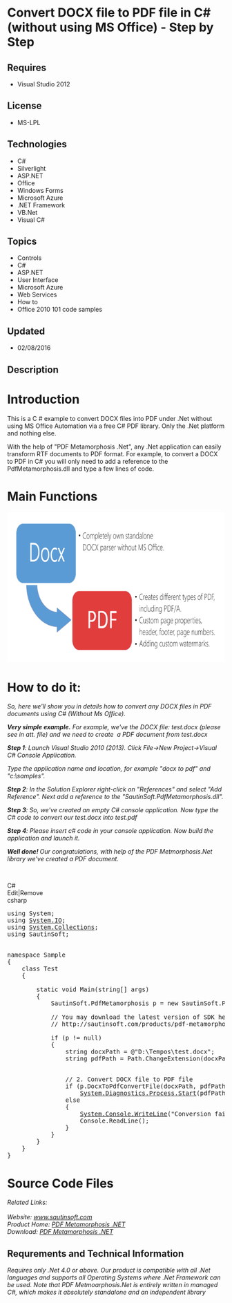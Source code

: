 # Convert DOCX file to PDF file in C# (without using MS Office) - Step by Step
## Requires
- Visual Studio 2012
## License
- MS-LPL
## Technologies
- C#
- Silverlight
- ASP.NET
- Office
- Windows Forms
- Microsoft Azure
- .NET Framework
- VB.Net
- Visual C#
## Topics
- Controls
- C#
- ASP.NET
- User Interface
- Microsoft Azure
- Web Services
- How to
- Office 2010 101 code samples
## Updated
- 02/08/2016
## Description

<h1>Introduction</h1>
<p>This is a C # example to convert DOCX files into PDF under .Net without using MS Office Automation via a free C# PDF library. Only the .Net platform and nothing else.</p>
<p>With the help of &quot;PDF Metamorphosis .Net&quot;, any .Net application can easily transform RTF documents to PDF format. For example, to convert a DOCX to PDF in C# you will only need to add a reference to the PdfMetamorphosis.dll and type a few lines of code.</p>
<h1><span>Main Functions</span></h1>
<p><img id="148305" src="148305-docxtopdf.png" alt="" width="718" height="347"></p>
<h1>How to do it:</h1>
<p><em>So, here we'll show you in details how to convert any DOCX files in PDF documents using C# (Without Ms Office).</em></p>
<p><em><strong><span class="blue12b">Very simple example.</span></strong>&nbsp;For example, we've the
<em>DOCX&nbsp;</em>file: test.docx (please see in att. file) and we need to create &nbsp;a PDF document from&nbsp;test.docx</em></p>
<p><em><span class="blue12b"><strong>Step 1</strong>:</span>&nbsp;Launch Visual Studio 2010 (2013). Click File-&gt;New Project-&gt;Visual C# Console Application.</em></p>
<p><em>Type the application name and location, for example &quot;docx to pdf&quot; and &quot;c:\samples&quot;.</em></p>
<p><em><span class="blue12b"><strong>Step 2</strong>:</span>&nbsp;In the Solution Explorer right-click on &quot;References&quot; and select &quot;Add Reference&quot;. Next add a reference to the &quot;SautinSoft.PdfMetamorphosis.dll&quot;</em><em>.</em></p>
<p><em><span class="blue12b"><strong>Step 3</strong>:</span>&nbsp;So, we've created an empty C# console application. Now type the C# code to convert our test.docx into test.pdf</em></p>
<p><em><strong>Step 4</strong>: Please insert c# code in your console application.&nbsp;Now build the application and launch it.</em></p>
<p><em><strong><span class="blue12b">Well done!</span>&nbsp;</strong>Our congratulations, with help of the PDF Metmorphosis.Net library we've created a PDF document.</em></p>
<p>&nbsp;</p>
<div class="scriptcode">
<div class="pluginEditHolder" pluginCommand="mceScriptCode">
<div class="title"><span>C#</span></div>
<div class="pluginLinkHolder"><span class="pluginEditHolderLink">Edit</span>|<span class="pluginRemoveHolderLink">Remove</span></div>
<span class="hidden">csharp</span>

<div class="preview">
<pre class="csharp"><span class="cs__keyword">using</span>&nbsp;System;&nbsp;
<span class="cs__keyword">using</span>&nbsp;<a class="libraryLink" href="https://msdn.microsoft.com/en-US/library/System.IO.aspx" target="_blank" title="Auto generated link to System.IO">System.IO</a>;&nbsp;
<span class="cs__keyword">using</span>&nbsp;<a class="libraryLink" href="https://msdn.microsoft.com/en-US/library/System.Collections.aspx" target="_blank" title="Auto generated link to System.Collections">System.Collections</a>;&nbsp;
<span class="cs__keyword">using</span>&nbsp;SautinSoft;&nbsp;
&nbsp;
&nbsp;
<span class="cs__keyword">namespace</span>&nbsp;Sample&nbsp;
{&nbsp;
&nbsp;&nbsp;&nbsp;&nbsp;<span class="cs__keyword">class</span>&nbsp;Test&nbsp;
&nbsp;&nbsp;&nbsp;&nbsp;{&nbsp;
&nbsp;
&nbsp;&nbsp;&nbsp;&nbsp;&nbsp;&nbsp;&nbsp;&nbsp;<span class="cs__keyword">static</span>&nbsp;<span class="cs__keyword">void</span>&nbsp;Main(<span class="cs__keyword">string</span>[]&nbsp;args)&nbsp;
&nbsp;&nbsp;&nbsp;&nbsp;&nbsp;&nbsp;&nbsp;&nbsp;{&nbsp;
&nbsp;&nbsp;&nbsp;&nbsp;&nbsp;&nbsp;&nbsp;&nbsp;&nbsp;&nbsp;&nbsp;&nbsp;SautinSoft.PdfMetamorphosis&nbsp;p&nbsp;=&nbsp;<span class="cs__keyword">new</span>&nbsp;SautinSoft.PdfMetamorphosis();&nbsp;
&nbsp;
&nbsp;&nbsp;&nbsp;&nbsp;&nbsp;&nbsp;&nbsp;&nbsp;&nbsp;&nbsp;&nbsp;&nbsp;<span class="cs__com">//&nbsp;You&nbsp;may&nbsp;download&nbsp;the&nbsp;latest&nbsp;version&nbsp;of&nbsp;SDK&nbsp;here:</span>&nbsp;
&nbsp;&nbsp;&nbsp;&nbsp;&nbsp;&nbsp;&nbsp;&nbsp;&nbsp;&nbsp;&nbsp;&nbsp;<span class="cs__com">//&nbsp;http://sautinsoft.com/products/pdf-metamorphosis/download.php</span>&nbsp;
&nbsp;&nbsp;&nbsp;&nbsp;&nbsp;&nbsp;&nbsp;&nbsp;&nbsp;&nbsp;&nbsp;&nbsp;&nbsp;
&nbsp;&nbsp;&nbsp;&nbsp;&nbsp;&nbsp;&nbsp;&nbsp;&nbsp;&nbsp;&nbsp;&nbsp;<span class="cs__keyword">if</span>&nbsp;(p&nbsp;!=&nbsp;<span class="cs__keyword">null</span>)&nbsp;
&nbsp;&nbsp;&nbsp;&nbsp;&nbsp;&nbsp;&nbsp;&nbsp;&nbsp;&nbsp;&nbsp;&nbsp;{&nbsp;
&nbsp;&nbsp;&nbsp;&nbsp;&nbsp;&nbsp;&nbsp;&nbsp;&nbsp;&nbsp;&nbsp;&nbsp;&nbsp;&nbsp;&nbsp;&nbsp;<span class="cs__keyword">string</span>&nbsp;docxPath&nbsp;=&nbsp;@<span class="cs__string">&quot;D:\Tempos\test.docx&quot;</span>;&nbsp;
&nbsp;&nbsp;&nbsp;&nbsp;&nbsp;&nbsp;&nbsp;&nbsp;&nbsp;&nbsp;&nbsp;&nbsp;&nbsp;&nbsp;&nbsp;&nbsp;<span class="cs__keyword">string</span>&nbsp;pdfPath&nbsp;=&nbsp;Path.ChangeExtension(docxPath,&nbsp;<span class="cs__string">&quot;.pdf&quot;</span>);&nbsp;
&nbsp;
&nbsp;
&nbsp;&nbsp;&nbsp;&nbsp;&nbsp;&nbsp;&nbsp;&nbsp;&nbsp;&nbsp;&nbsp;&nbsp;&nbsp;&nbsp;&nbsp;&nbsp;<span class="cs__com">//&nbsp;2.&nbsp;Convert&nbsp;DOCX&nbsp;file&nbsp;to&nbsp;PDF&nbsp;file</span>&nbsp;
&nbsp;&nbsp;&nbsp;&nbsp;&nbsp;&nbsp;&nbsp;&nbsp;&nbsp;&nbsp;&nbsp;&nbsp;&nbsp;&nbsp;&nbsp;&nbsp;<span class="cs__keyword">if</span>&nbsp;(p.DocxToPdfConvertFile(docxPath,&nbsp;pdfPath)&nbsp;==&nbsp;<span class="cs__number">0</span>)&nbsp;
&nbsp;&nbsp;&nbsp;&nbsp;&nbsp;&nbsp;&nbsp;&nbsp;&nbsp;&nbsp;&nbsp;&nbsp;&nbsp;&nbsp;&nbsp;&nbsp;&nbsp;&nbsp;&nbsp;&nbsp;<a class="libraryLink" href="https://msdn.microsoft.com/en-US/library/System.Diagnostics.Process.Start.aspx" target="_blank" title="Auto generated link to System.Diagnostics.Process.Start">System.Diagnostics.Process.Start</a>(pdfPath);&nbsp;
&nbsp;&nbsp;&nbsp;&nbsp;&nbsp;&nbsp;&nbsp;&nbsp;&nbsp;&nbsp;&nbsp;&nbsp;&nbsp;&nbsp;&nbsp;&nbsp;<span class="cs__keyword">else</span>&nbsp;
&nbsp;&nbsp;&nbsp;&nbsp;&nbsp;&nbsp;&nbsp;&nbsp;&nbsp;&nbsp;&nbsp;&nbsp;&nbsp;&nbsp;&nbsp;&nbsp;{&nbsp;
&nbsp;&nbsp;&nbsp;&nbsp;&nbsp;&nbsp;&nbsp;&nbsp;&nbsp;&nbsp;&nbsp;&nbsp;&nbsp;&nbsp;&nbsp;&nbsp;&nbsp;&nbsp;&nbsp;&nbsp;<a class="libraryLink" href="https://msdn.microsoft.com/en-US/library/System.Console.WriteLine.aspx" target="_blank" title="Auto generated link to System.Console.WriteLine">System.Console.WriteLine</a>(<span class="cs__string">&quot;Conversion&nbsp;failed!&quot;</span>);&nbsp;
&nbsp;&nbsp;&nbsp;&nbsp;&nbsp;&nbsp;&nbsp;&nbsp;&nbsp;&nbsp;&nbsp;&nbsp;&nbsp;&nbsp;&nbsp;&nbsp;&nbsp;&nbsp;&nbsp;&nbsp;Console.ReadLine();&nbsp;
&nbsp;&nbsp;&nbsp;&nbsp;&nbsp;&nbsp;&nbsp;&nbsp;&nbsp;&nbsp;&nbsp;&nbsp;&nbsp;&nbsp;&nbsp;&nbsp;}&nbsp;
&nbsp;&nbsp;&nbsp;&nbsp;&nbsp;&nbsp;&nbsp;&nbsp;&nbsp;&nbsp;&nbsp;&nbsp;}&nbsp;
&nbsp;&nbsp;&nbsp;&nbsp;&nbsp;&nbsp;&nbsp;&nbsp;}&nbsp;
&nbsp;&nbsp;&nbsp;&nbsp;}&nbsp;
}&nbsp;
</pre>
</div>
</div>
</div>
<h1>Source Code Files</h1>
<div><em>Related Links:</em></div>
<div><em><br>
Website:&nbsp;<a href="http://www.sautinsoft.com/">www.sautinsoft.com</a><br>
Product Home:&nbsp;<a href="http://sautinsoft.com/products/pdf-metamorphosis/index.php">PDF Metamorphosis .NET</a><br>
Download:&nbsp;<a href="http://sautinsoft.com/products/pdf-metamorphosis/download.php">PDF Metamorphosis .NET</a><br>
</em></div>
<h2 class="H2Text">Requrements and Technical Information</h2>
<p class="CommonText"><em>Requires only .Net 4.0 or above. Our product is compatible with all .Net languages and supports all Operating Systems where .Net Framework can be used. Note that PDF Metmoarphosis.Net is entirely written in managed C#, which makes
 it absolutely standalone and an independent library</em></p>
